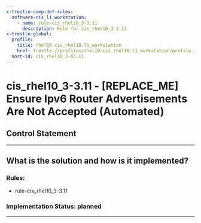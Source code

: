 ```yaml
---
x-trestle-comp-def-rules:
  software-cis_l1_workstation:
    - name: rule-cis_rhel10_3-3.11
      description: Rule for cis_rhel10_3-3.11
x-trestle-global:
  profile:
    title: rhel10-cis_rhel10-l1_workstation
    href: trestle://profiles/rhel10-cis_rhel10-l1_workstation/profile.json
  sort-id: cis_rhel10_3-03.11
---
```


# cis_rhel10_3-3.11 - \[REPLACE_ME\] Ensure Ipv6 Router Advertisements Are Not Accepted (Automated)

## Control Statement

______________________________________________________________________

## What is the solution and how is it implemented?

<!-- For implementation status enter one of: implemented, partial, planned, alternative, not-applicable -->

<!-- Note that the list of rules under ### Rules: is read-only and changes will not be captured after assembly to JSON -->

<!-- Add control implementation description here for control: cis_rhel10_3-3.11 -->

### Rules:

  - rule-cis_rhel10_3-3.11

### Implementation Status: planned

______________________________________________________________________
